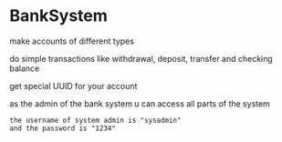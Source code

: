 # BankSystem

make accounts of different types

do simple transactions like withdrawal, deposit, transfer and checking balance

get special UUID for your account

as the admin of the bank system u can access all parts of the system

    the username of system admin is "sysadmin"
    and the password is "1234"
